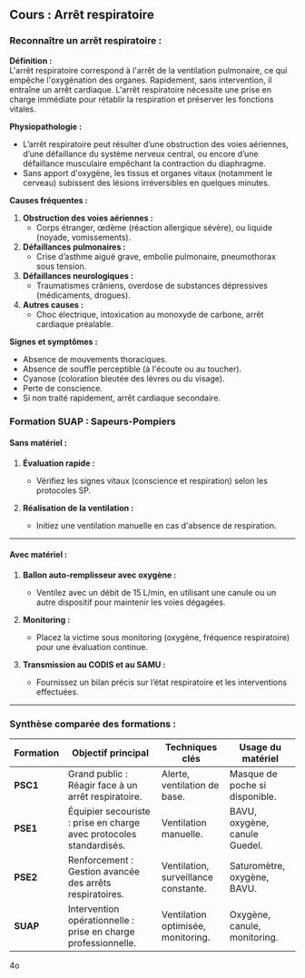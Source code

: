 ## **Cours : Arrêt respiratoire**

### **Reconnaître un arrêt respiratoire :**

**Définition :**  
L'arrêt respiratoire correspond à l'arrêt de la ventilation pulmonaire, ce qui empêche l'oxygénation des organes. Rapidement, sans intervention, il entraîne un arrêt cardiaque. L'arrêt respiratoire nécessite une prise en charge immédiate pour rétablir la respiration et préserver les fonctions vitales.

**Physiopathologie :**

- L’arrêt respiratoire peut résulter d’une obstruction des voies aériennes, d’une défaillance du système nerveux central, ou encore d’une défaillance musculaire empêchant la contraction du diaphragme.
- Sans apport d'oxygène, les tissus et organes vitaux (notamment le cerveau) subissent des lésions irréversibles en quelques minutes.

**Causes fréquentes :**

1. **Obstruction des voies aériennes :**
    - Corps étranger, œdème (réaction allergique sévère), ou liquide (noyade, vomissements).
2. **Défaillances pulmonaires :**
    - Crise d’asthme aiguë grave, embolie pulmonaire, pneumothorax sous tension.
3. **Défaillances neurologiques :**
    - Traumatismes crâniens, overdose de substances dépressives (médicaments, drogues).
4. **Autres causes :**
    - Choc électrique, intoxication au monoxyde de carbone, arrêt cardiaque préalable.

**Signes et symptômes :**

- Absence de mouvements thoraciques.
- Absence de souffle perceptible (à l'écoute ou au toucher).
- Cyanose (coloration bleutée des lèvres ou du visage).
- Perte de conscience.
- Si non traité rapidement, arrêt cardiaque secondaire.

### **Formation SUAP : Sapeurs-Pompiers**

#### **Sans matériel :**

1. **Évaluation rapide :**
    
    - Vérifiez les signes vitaux (conscience et respiration) selon les protocoles SP.
2. **Réalisation de la ventilation :**
    
    - Initiez une ventilation manuelle en cas d'absence de respiration.

---

#### **Avec matériel :**

1. **Ballon auto-remplisseur avec oxygène :**
    
    - Ventilez avec un débit de 15 L/min, en utilisant une canule ou un autre dispositif pour maintenir les voies dégagées.
2. **Monitoring :**
    
    - Placez la victime sous monitoring (oxygène, fréquence respiratoire) pour une évaluation continue.
3. **Transmission au CODIS et au SAMU :**
    
    - Fournissez un bilan précis sur l’état respiratoire et les interventions effectuées.

---

### **Synthèse comparée des formations :**

|**Formation**|**Objectif principal**|**Techniques clés**|**Usage du matériel**|
|---|---|---|---|
|**PSC1**|Grand public : Réagir face à un arrêt respiratoire.|Alerte, ventilation de base.|Masque de poche si disponible.|
|**PSE1**|Équipier secouriste : prise en charge avec protocoles standardisés.|Ventilation manuelle.|BAVU, oxygène, canule Guedel.|
|**PSE2**|Renforcement : Gestion avancée des arrêts respiratoires.|Ventilation, surveillance constante.|Saturomètre, oxygène, BAVU.|
|**SUAP**|Intervention opérationnelle : prise en charge professionnelle.|Ventilation optimisée, monitoring.|Oxygène, canule, monitoring.|

4o